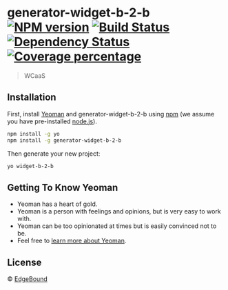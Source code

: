 # generator-widget-b-2-b [![NPM version][npm-image]][npm-url] [![Build Status][travis-image]][travis-url] [![Dependency Status][daviddm-image]][daviddm-url] [![Coverage percentage][coveralls-image]][coveralls-url]
> WCaaS

## Installation

First, install [Yeoman](http://yeoman.io) and generator-widget-b-2-b using [npm](https://www.npmjs.com/) (we assume you have pre-installed [node.js](https://nodejs.org/)).

```bash
npm install -g yo
npm install -g generator-widget-b-2-b
```

Then generate your new project:

```bash
yo widget-b-2-b
```

## Getting To Know Yeoman

 * Yeoman has a heart of gold.
 * Yeoman is a person with feelings and opinions, but is very easy to work with.
 * Yeoman can be too opinionated at times but is easily convinced not to be.
 * Feel free to [learn more about Yeoman](http://yeoman.io/).

## License

 © [EdgeBound]()


[npm-image]: https://badge.fury.io/js/generator-widget-b-2-b.svg
[npm-url]: https://npmjs.org/package/generator-widget-b-2-b
[travis-image]: https://travis-ci.org/OscarGrande/generator-widget-b-2-b.svg?branch=master
[travis-url]: https://travis-ci.org/OscarGrande/generator-widget-b-2-b
[daviddm-image]: https://david-dm.org/OscarGrande/generator-widget-b-2-b.svg?theme=shields.io
[daviddm-url]: https://david-dm.org/OscarGrande/generator-widget-b-2-b
[coveralls-image]: https://coveralls.io/repos/OscarGrande/generator-widget-b-2-b/badge.svg
[coveralls-url]: https://coveralls.io/r/OscarGrande/generator-widget-b-2-b
